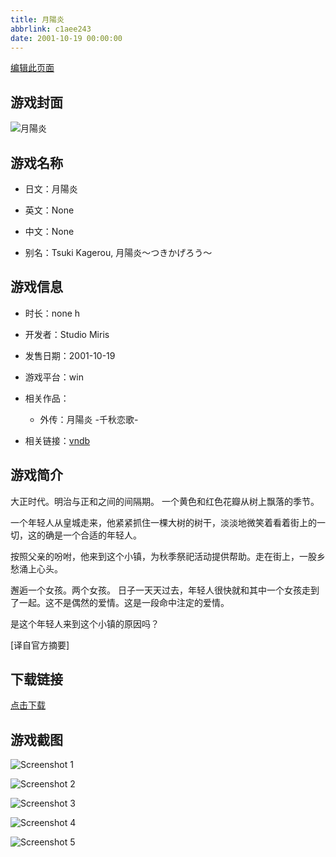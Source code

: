 ```yaml
---
title: 月陽炎
abbrlink: c1aee243
date: 2001-10-19 00:00:00
---
```

[编辑此页面](https://github.com/ACG-3/ADV3-source/blob/main/source/_posts/games/%E6%9C%88%E9%99%BD%E7%82%8E.md)

## 游戏封面

![月陽炎](https%3A//pan.timero.xyz/onedrive/img_lib_001/%E6%9C%88%E9%99%BD%E7%82%8E_cover.avif)


## 游戏名称

- 日文：月陽炎
- 英文：None
- 中文：None

- 别名：Tsuki Kagerou, 月陽炎～つきかげろう～


## 游戏信息

- 时长：none h
- 开发者：Studio Miris
- 发售日期：2001-10-19
- 游戏平台：win
- 相关作品：
   - 外传：月陽炎 -千秋恋歌-

- 相关链接：[vndb](https://vndb.org/v75)


## 游戏简介

大正时代。明治与正和之间的间隔期。
一个黄色和红色花瓣从树上飘落的季节。

一个年轻人从皇城走来，他紧紧抓住一棵大树的树干，淡淡地微笑着看着街上的一切，这的确是一个合适的年轻人。

按照父亲的吩咐，他来到这个小镇，为秋季祭祀活动提供帮助。走在街上，一股乡愁涌上心头。

邂逅一个女孩。两个女孩。
日子一天天过去，年轻人很快就和其中一个女孩走到了一起。这不是偶然的爱情。这是一段命中注定的爱情。

是这个年轻人来到这个小镇的原因吗？

[译自官方摘要]


## 下载链接

[点击下载](https://pan.timero.xyz/onedrive/adv_lib_001/%E6%9C%88%E9%99%BD%E7%82%8E)


## 游戏截图


![Screenshot 1](https%3A//pan.timero.xyz/onedrive/img_lib_001/%E6%9C%88%E9%99%BD%E7%82%8E_Screenshot_1.avif)

![Screenshot 2](https%3A//pan.timero.xyz/onedrive/img_lib_001/%E6%9C%88%E9%99%BD%E7%82%8E_Screenshot_2.avif)

![Screenshot 3](https%3A//pan.timero.xyz/onedrive/img_lib_001/%E6%9C%88%E9%99%BD%E7%82%8E_Screenshot_3.avif)

![Screenshot 4](https%3A//pan.timero.xyz/onedrive/img_lib_001/%E6%9C%88%E9%99%BD%E7%82%8E_Screenshot_4.avif)

![Screenshot 5](https%3A//pan.timero.xyz/onedrive/img_lib_001/%E6%9C%88%E9%99%BD%E7%82%8E_Screenshot_5.avif)

